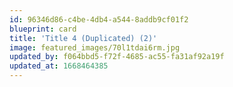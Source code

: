```yaml
---
id: 96346d86-c4be-4db4-a544-8addb9cf01f2
blueprint: card
title: 'Title 4 (Duplicated) (2)'
image: featured_images/70l1tdai6rm.jpg
updated_by: f064bbd5-f72f-4685-ac55-fa31af92a19f
updated_at: 1668464385
---
```

